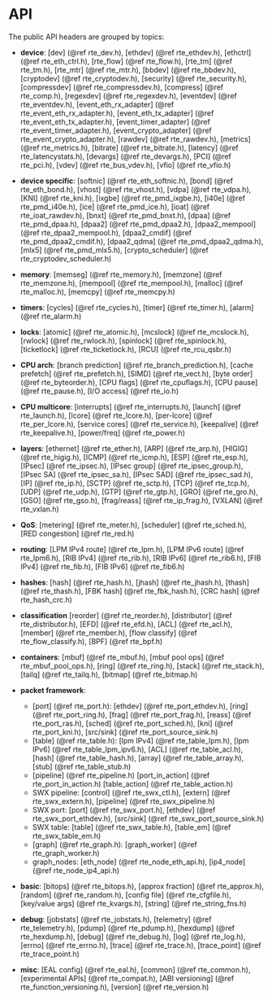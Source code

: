 API
===

<!--
  SPDX-License-Identifier: BSD-3-Clause
  Copyright(c) 2013-2017 6WIND S.A.
-->

The public API headers are grouped by topics:

- **device**:
  [dev]                (@ref rte_dev.h),
  [ethdev]             (@ref rte_ethdev.h),
  [ethctrl]            (@ref rte_eth_ctrl.h),
  [rte_flow]           (@ref rte_flow.h),
  [rte_tm]             (@ref rte_tm.h),
  [rte_mtr]            (@ref rte_mtr.h),
  [bbdev]              (@ref rte_bbdev.h),
  [cryptodev]          (@ref rte_cryptodev.h),
  [security]           (@ref rte_security.h),
  [compressdev]        (@ref rte_compressdev.h),
  [compress]           (@ref rte_comp.h),
  [regexdev]           (@ref rte_regexdev.h),
  [eventdev]           (@ref rte_eventdev.h),
  [event_eth_rx_adapter]   (@ref rte_event_eth_rx_adapter.h),
  [event_eth_tx_adapter]   (@ref rte_event_eth_tx_adapter.h),
  [event_timer_adapter]    (@ref rte_event_timer_adapter.h),
  [event_crypto_adapter]   (@ref rte_event_crypto_adapter.h),
  [rawdev]             (@ref rte_rawdev.h),
  [metrics]            (@ref rte_metrics.h),
  [bitrate]            (@ref rte_bitrate.h),
  [latency]            (@ref rte_latencystats.h),
  [devargs]            (@ref rte_devargs.h),
  [PCI]                (@ref rte_pci.h),
  [vdev]               (@ref rte_bus_vdev.h),
  [vfio]               (@ref rte_vfio.h)

- **device specific**:
  [softnic]            (@ref rte_eth_softnic.h),
  [bond]               (@ref rte_eth_bond.h),
  [vhost]              (@ref rte_vhost.h),
  [vdpa]               (@ref rte_vdpa.h),
  [KNI]                (@ref rte_kni.h),
  [ixgbe]              (@ref rte_pmd_ixgbe.h),
  [i40e]               (@ref rte_pmd_i40e.h),
  [ice]                (@ref rte_pmd_ice.h),
  [ioat]               (@ref rte_ioat_rawdev.h),
  [bnxt]               (@ref rte_pmd_bnxt.h),
  [dpaa]               (@ref rte_pmd_dpaa.h),
  [dpaa2]              (@ref rte_pmd_dpaa2.h),
  [dpaa2_mempool]      (@ref rte_dpaa2_mempool.h),
  [dpaa2_cmdif]        (@ref rte_pmd_dpaa2_cmdif.h),
  [dpaa2_qdma]         (@ref rte_pmd_dpaa2_qdma.h),
  [mlx5]               (@ref rte_pmd_mlx5.h),
  [crypto_scheduler]   (@ref rte_cryptodev_scheduler.h)

- **memory**:
  [memseg]             (@ref rte_memory.h),
  [memzone]            (@ref rte_memzone.h),
  [mempool]            (@ref rte_mempool.h),
  [malloc]             (@ref rte_malloc.h),
  [memcpy]             (@ref rte_memcpy.h)

- **timers**:
  [cycles]             (@ref rte_cycles.h),
  [timer]              (@ref rte_timer.h),
  [alarm]              (@ref rte_alarm.h)

- **locks**:
  [atomic]             (@ref rte_atomic.h),
  [mcslock]            (@ref rte_mcslock.h),
  [rwlock]             (@ref rte_rwlock.h),
  [spinlock]           (@ref rte_spinlock.h),
  [ticketlock]         (@ref rte_ticketlock.h),
  [RCU]                (@ref rte_rcu_qsbr.h)

- **CPU arch**:
  [branch prediction]  (@ref rte_branch_prediction.h),
  [cache prefetch]     (@ref rte_prefetch.h),
  [SIMD]               (@ref rte_vect.h),
  [byte order]         (@ref rte_byteorder.h),
  [CPU flags]          (@ref rte_cpuflags.h),
  [CPU pause]          (@ref rte_pause.h),
  [I/O access]         (@ref rte_io.h)

- **CPU multicore**:
  [interrupts]         (@ref rte_interrupts.h),
  [launch]             (@ref rte_launch.h),
  [lcore]              (@ref rte_lcore.h),
  [per-lcore]          (@ref rte_per_lcore.h),
  [service cores]      (@ref rte_service.h),
  [keepalive]          (@ref rte_keepalive.h),
  [power/freq]         (@ref rte_power.h)

- **layers**:
  [ethernet]           (@ref rte_ether.h),
  [ARP]                (@ref rte_arp.h),
  [HIGIG]              (@ref rte_higig.h),
  [ICMP]               (@ref rte_icmp.h),
  [ESP]                (@ref rte_esp.h),
  [IPsec]              (@ref rte_ipsec.h),
  [IPsec group]        (@ref rte_ipsec_group.h),
  [IPsec SA]           (@ref rte_ipsec_sa.h),
  [IPsec SAD]          (@ref rte_ipsec_sad.h),
  [IP]                 (@ref rte_ip.h),
  [SCTP]               (@ref rte_sctp.h),
  [TCP]                (@ref rte_tcp.h),
  [UDP]                (@ref rte_udp.h),
  [GTP]                (@ref rte_gtp.h),
  [GRO]                (@ref rte_gro.h),
  [GSO]                (@ref rte_gso.h),
  [frag/reass]         (@ref rte_ip_frag.h),
  [VXLAN]              (@ref rte_vxlan.h)

- **QoS**:
  [metering]           (@ref rte_meter.h),
  [scheduler]          (@ref rte_sched.h),
  [RED congestion]     (@ref rte_red.h)

- **routing**:
  [LPM IPv4 route]     (@ref rte_lpm.h),
  [LPM IPv6 route]     (@ref rte_lpm6.h),
  [RIB IPv4]           (@ref rte_rib.h),
  [RIB IPv6]           (@ref rte_rib6.h),
  [FIB IPv4]           (@ref rte_fib.h),
  [FIB IPv6]           (@ref rte_fib6.h)

- **hashes**:
  [hash]               (@ref rte_hash.h),
  [jhash]              (@ref rte_jhash.h),
  [thash]              (@ref rte_thash.h),
  [FBK hash]           (@ref rte_fbk_hash.h),
  [CRC hash]           (@ref rte_hash_crc.h)

- **classification**
  [reorder]            (@ref rte_reorder.h),
  [distributor]        (@ref rte_distributor.h),
  [EFD]                (@ref rte_efd.h),
  [ACL]                (@ref rte_acl.h),
  [member]             (@ref rte_member.h),
  [flow classify]      (@ref rte_flow_classify.h),
  [BPF]                (@ref rte_bpf.h)

- **containers**:
  [mbuf]               (@ref rte_mbuf.h),
  [mbuf pool ops]      (@ref rte_mbuf_pool_ops.h),
  [ring]               (@ref rte_ring.h),
  [stack]              (@ref rte_stack.h),
  [tailq]              (@ref rte_tailq.h),
  [bitmap]             (@ref rte_bitmap.h)

- **packet framework**:
  * [port]             (@ref rte_port.h):
    [ethdev]           (@ref rte_port_ethdev.h),
    [ring]             (@ref rte_port_ring.h),
    [frag]             (@ref rte_port_frag.h),
    [reass]            (@ref rte_port_ras.h),
    [sched]            (@ref rte_port_sched.h),
    [kni]              (@ref rte_port_kni.h),
    [src/sink]         (@ref rte_port_source_sink.h)
  * [table]            (@ref rte_table.h):
    [lpm IPv4]         (@ref rte_table_lpm.h),
    [lpm IPv6]         (@ref rte_table_lpm_ipv6.h),
    [ACL]              (@ref rte_table_acl.h),
    [hash]             (@ref rte_table_hash.h),
    [array]            (@ref rte_table_array.h),
    [stub]             (@ref rte_table_stub.h)
  * [pipeline]         (@ref rte_pipeline.h)
    [port_in_action]   (@ref rte_port_in_action.h)
    [table_action]     (@ref rte_table_action.h)
  * SWX pipeline:
    [control]          (@ref rte_swx_ctl.h),
    [extern]           (@ref rte_swx_extern.h),
    [pipeline]         (@ref rte_swx_pipeline.h)
  * SWX port:
    [port]             (@ref rte_swx_port.h),
    [ethdev]           (@ref rte_swx_port_ethdev.h),
    [src/sink]         (@ref rte_swx_port_source_sink.h)
  * SWX table:
    [table]            (@ref rte_swx_table.h),
    [table_em]         (@ref rte_swx_table_em.h)
  * [graph]            (@ref rte_graph.h):
    [graph_worker]     (@ref rte_graph_worker.h)
  * graph_nodes:
    [eth_node]         (@ref rte_node_eth_api.h),
    [ip4_node]         (@ref rte_node_ip4_api.h)

- **basic**:
  [bitops]             (@ref rte_bitops.h),
  [approx fraction]    (@ref rte_approx.h),
  [random]             (@ref rte_random.h),
  [config file]        (@ref rte_cfgfile.h),
  [key/value args]     (@ref rte_kvargs.h),
  [string]             (@ref rte_string_fns.h)

- **debug**:
  [jobstats]           (@ref rte_jobstats.h),
  [telemetry]          (@ref rte_telemetry.h),
  [pdump]              (@ref rte_pdump.h),
  [hexdump]            (@ref rte_hexdump.h),
  [debug]              (@ref rte_debug.h),
  [log]                (@ref rte_log.h),
  [errno]              (@ref rte_errno.h),
  [trace]              (@ref rte_trace.h),
  [trace_point]        (@ref rte_trace_point.h)

- **misc**:
  [EAL config]         (@ref rte_eal.h),
  [common]             (@ref rte_common.h),
  [experimental APIs]  (@ref rte_compat.h),
  [ABI versioning]     (@ref rte_function_versioning.h),
  [version]            (@ref rte_version.h)
